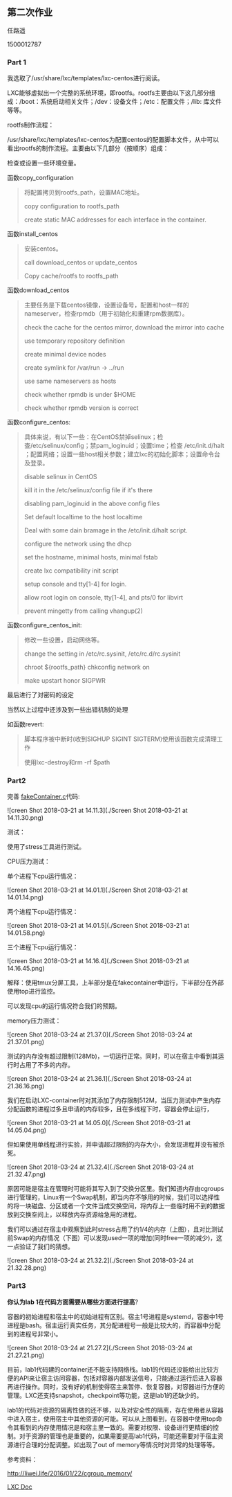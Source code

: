 ## 第二次作业

任路遥

1500012787



### Part 1

我选取了/usr/share/lxc/templates/lxc-centos进行阅读。

LXC能够虚拟出一个完整的系统环境，即rootfs。rootfs主要由以下这几部分组成：/boot：系统启动相关文件；/dev：设备文件；/etc：配置文件；/lib: 库文件等等。

rootfs制作流程：

/usr/share/lxc/templates/lxc-centos为配置centos的配置脚本文件，从中可以看出rootfs的制作流程。主要由以下几部分（按顺序）组成：



检查或设置一些环境变量。



函数copy_configuration

> 将配置拷贝到rootfs_path，设置MAC地址。
>
> 
>
> copy configuration to rootfs_path
>
> create static MAC addresses for each interface in the container.



函数install_centos

> 安装centos。
>
> 
>
> call download_centos or update_centos
>
> Copy cache/rootfs to rootfs_path



函数download_centos

> 主要任务是下载centos镜像，设置设备号，配置和host一样的nameserver，检查rpmdb（用于初始化和重建rpm数据库）。
>
> 
>
> check the cache for the centos mirror, download the mirror into cache
>
> use temporary repository definition
>
> create minimal device nodes
>
> create symlink for /var/run -> ../run
>
> use same nameservers as hosts
>
> check whether rpmdb is under $HOME
>
> check whether rpmdb version is correct



函数configure_centos:

> 具体来说，有以下一些：在CentOS禁掉selinux；检查/etc/selinux/config；禁pam_loginuid；设置time；检查 /etc/init.d/halt ；配置网络；设置一些host相关参数；建立lxc的初始化脚本；设置命令台及登录。
>
> 
>
> disable selinux in CentOS
>
> kill it in the /etc/selinux/config file if it's there
>
> disabling pam_loginuid in the above config files
>
> Set default localtime to the host localtime 
>
> Deal with some dain bramage in the /etc/init.d/halt script.
>
> configure the network using the dhcp
>
> set the hostname, minimal hosts, minimal fstab
>
> create lxc compatibility init script
>
> setup console and tty[1-4] for login.
>
> allow root login on console, tty[1-4], and pts/0 for libvirt
>
> prevent mingetty from calling vhangup(2)



函数configure_centos_init:

> 修改一些设置，启动网络等。
>
> 
>
> change the setting in /etc/rc.sysinit, /etc/rc.d/rc.sysinit
>
> chroot ${rootfs_path} chkconfig network on
>
> make upstart honor SIGPWR



最后进行了对密码的设定



当然以上过程中还涉及到一些出错机制的处理

如函数revert:

> 脚本程序被中断时(收到SIGHUP SIGINT SIGTERM)使用该函数完成清理工作
>
> 使用lxc-destroy和rm -rf $path





### Part2

完善 [fakeContainer.c](http://sei.pku.edu.cn/~caodg/course/osprac/code/fakeContainer.c)代码:

![creen Shot 2018-03-21 at 14.11.3](./Screen Shot 2018-03-21 at 14.11.30.png)



测试：

使用了stress工具进行测试。

CPU压力测试：

单个进程下cpu运行情况：

![creen Shot 2018-03-21 at 14.01.1](./Screen Shot 2018-03-21 at 14.01.14.png)

两个进程下cpu运行情况：

![creen Shot 2018-03-21 at 14.01.5](./Screen Shot 2018-03-21 at 14.01.58.png)

三个进程下cpu运行情况：

![creen Shot 2018-03-21 at 14.16.4](./Screen Shot 2018-03-21 at 14.16.45.png)

解释：使用tmux分屏工具，上半部分是在fakecontainer中运行，下半部分在外部使用top进行监控。

可以发现cpu的运行情况符合我们的预期。



memory压力测试：



![creen Shot 2018-03-24 at 21.37.0](./Screen Shot 2018-03-24 at 21.37.01.png)

测试的内存没有超过限制(128Mb)，一切运行正常。同时，可以在宿主中看到其运行时占用了不多的内存。

![creen Shot 2018-03-24 at 21.36.1](./Screen Shot 2018-03-24 at 21.36.16.png)



我们在启动LXC-container时对其添加了内存限制512M，当压力测试中产生内存分配函数的进程过多且申请的内存较多，且在多线程下时，容器会停止运行，

![creen Shot 2018-03-21 at 14.05.0](./Screen Shot 2018-03-21 at 14.05.04.png)



但如果使用单线程进行实验，并申请超过限制的内存大小，会发现进程并没有被杀死。

![creen Shot 2018-03-24 at 21.32.4](./Screen Shot 2018-03-24 at 21.32.47.png)

原因可能是宿主在管理时可能将其写入到了交换分区里。我们知道内存由cgroups进行管理的，Linux有一个Swap机制，即当内存不够用的时候，我们可以选择性的将一块磁盘、分区或者一个文件当成交换空间，将内存上一些临时用不到的数据放到交换空间上，以释放内存资源给急用的进程。

我们可以通过在宿主中观察到此时stress占用了约1/4的内存（上图），且对比测试前Swap的内存情况（下图）可以发现used一项的增加(同时free一项的减少)，这一点验证了我们的猜想。

![creen Shot 2018-03-24 at 21.32.2](./Screen Shot 2018-03-24 at 21.32.28.png)



### Part3

**你认为lab 1在代码方面需要从哪些方面进行提高**?

容器的初始进程和宿主中的初始进程有区别。宿主1号进程是systemd，容器中1号进程是bash。宿主运行真实任务，其分配进程号一般是比较大的，而容器中分配到的进程号非常小。

![creen Shot 2018-03-24 at 21.27.2](./Screen Shot 2018-03-24 at 21.27.21.png)

目前，lab1代码建的container还不能支持网络栈。lab1的代码还没能给出比较方便的API来让宿主访问容器，包括对容器内部发送信号，只能通过运行后进入容器再进行操作。同时，没有好的机制使得宿主来暂停、恢复容器，对容器进行方便的管理。LXC还支持snapshot，checkpoint等功能，这是lab1的还缺少的。

lab1的代码对资源的隔离性做的还不够，以及对安全性的隔离，存在使用者从容器中进入宿主，使用宿主中其他资源的可能。可以从上图看到，在容器中使用top命令其看到的内存使用情况是和宿主里一致的。需要对权限、设备进行更精细的控制。对于资源的管理也是重要的，如果需要提高lab1代码，可能还需要对于宿主资源进行合理的分配调整。如出现了out of memory等情况时对异常的处理等等。



参考资料：

http://liwei.life/2016/01/22/cgroup_memory/

[LXC Doc](https://linuxcontainers.org/lxc/articles/)

